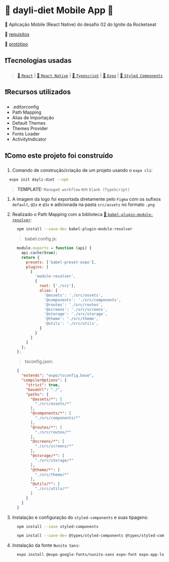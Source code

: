# 🥓 dayli-diet Mobile App 🥕

🔰 Aplicação Mobile (React Native) do desafio 02 do Ignite da Rocketseat

  🔗 [requisitos](https://efficient-sloth-d85.notion.site/Desafio-02-Daily-Diet-98b7d85ec7e9428aa0f9f3bceed4380f)

  🔗 [protótipo](https://www.figma.com/file/KE3ZA17HLAzs1YL0EQbAoS/Daily-Diet-(Copy)?node-id=0%3A1&t=T4B71NxOS3JnGdhb-0)

## ❗Tecnologias usadas

> [🔗 `React`](https://pt-br.reactjs.org/) | [🔗 `React Native`](https://reactnative.dev/) | [🔗 `Typescript`](https://devdocs.io/typescript/) | [🔗 `Expo`](https://docs.expo.dev/) | [🔗 `Styled Components`](https://styled-components.com/)

## ❗Recursos utilizados

- .editorconfig
- Path Mapping
- Alias de Importação
- Default Themes
- Themes Provider
- Fonts Loader
- ActivityIndicator

## ❗Como este projeto foi construído

1. Comando de construção/criação de um projeto usando o `expo cli`:

  ```sh
    expo init dayli-diet --npm
  ```

  > __TEMPLATE:__ `Managed workflow` em `blank (TypeScript)`

1. A imagem da logo foi exportada diretamente pelo `Figma` com os sufixos `default`, `@2x` e `@3x` e adicionada na pasta `src/assets` no formato `.png`

1. Realizado o Path Mapping com a biblioteca [🔗 `babel-plugin-module-resolver`](https://github.com/tleunen/babel-plugin-module-resolver):

    ```sh
      npm install --save-dev babel-plugin-module-resolver
    ```

    > babel.config.js:

    ```js
      module.exports = function (api) {
        api.cache(true);
        return {
          presets: ['babel-preset-expo'],
          plugins: [
            [
              'module-resolver',
              {
                root: ['./src'],
                alias: {
                  '@assets': './src/assets',
                  '@components': './src/components',
                  '@routes': './src/routes',
                  '@screens': './src/screens',
                  '@storage': './src/storage',
                  '@theme': './src/theme',
                  '@utils': './src/utils',
                }
              }
            ]
          ]
        };
      };
    ```

    > tsconfig.json:

    ```json
      {
        "extends": "expo/tsconfig.base",
        "compilerOptions": {
          "strict": true,
          "baseUrl": "./",
          "paths": {
            "@assets/*": [
              "./src/assets/*"
            ],
            "@components/*": [
              "./src/components/*"
            ],
            "@routes/*": [
              "./src/routes/*"
            ],
            "@screens/*": [
              "./src/screens/*"
            ],
            "@storage/*": [
              "./src/storage/*"
            ],
            "@theme/*": [
              "./src/theme/*"
            ],
            "@utils/*": [
              "./src/utils/*"
            ]
          }
        }
      }
    ```

1. Instalação e configuração do `styled-components` e suas tipagens:

    ```sh
      npm install --save styled-components
    ```

    ```sh
      npm install --save-dev @types/styled-components @types/styled-components-react-native
    ```

1. Instalação da fonte `Nunito Sans`:

    ```sh
      expo install @expo-google-fonts/nunito-sans expo-font expo-app-loading
    ```
